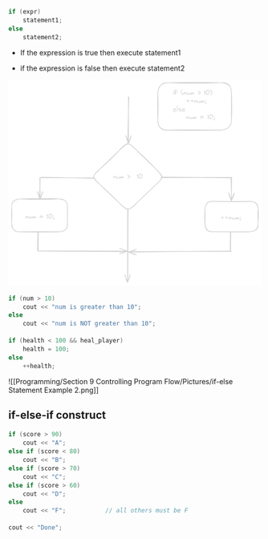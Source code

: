 ```cpp
if (expr)
	statement1;
else
	statement2;
```

- If the expression is true then execute statement1

- if the expression is false then execute statement2

![](Programming/Section%209%20Controlling%20Program%20Flow/Pictures/if-else%20Statement%20Example%201.png)
```cpp
if (num > 10)
	cout << "num is greater than 10";
else
	cout << "num is NOT greater than 10";

if (health < 100 && heal_player)
	health = 100;
else
	++health;
```

![[Programming/Section 9 Controlling Program Flow/Pictures/if-else Statement Example 2.png]]
## if-else-if construct

```cpp
if (score > 90)
	cout << "A";
else if (score < 80)
	cout << "B";
else if (score > 70)
	cout << "C";
else if (score > 60)
	cout << "D";
else
	cout << "F";           // all others must be F

cout << "Done";
```

